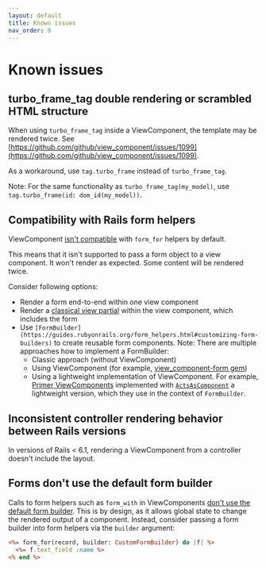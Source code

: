 ```yaml
---
layout: default
title: Known issues
nav_order: 9
---
```


# Known issues

## turbo_frame_tag double rendering or scrambled HTML structure

When using `turbo_frame_tag` inside a ViewComponent, the template may be rendered twice. See [https://github.com/github/view_component/issues/1099](https://github.com/github/view_component/issues/1099).

As a workaround, use `tag.turbo_frame` instead of `turbo_frame_tag`.

Note: For the same functionality as `turbo_frame_tag(my_model)`, use `tag.turbo_frame(id: dom_id(my_model))`.

## Compatibility with Rails form helpers

ViewComponent [isn't compatible](https://github.com/viewcomponent/view_component/issues/241) with `form_for` helpers by default.

This means that it isn't supported to pass a form object to a view component.
It won't render as expected. Some content will be rendered twice.

Consider following options:

- Render a form end-to-end within one view component
- Render a [classical view partial](https://guides.rubyonrails.org/layouts_and_rendering.html#using-partials) within the view component, which includes the form
- Use `[FormBuilder](https://guides.rubyonrails.org/form_helpers.html#customizing-form-builders)` to create reusable form components.
  Note: There are multiple approaches how to implement a FormBuilder:
  - Classic approach (without ViewComponent)
  - Using ViewComponent (for example, [view_component-form gem](https://github.com/pantographe/view_component-form))
  - Using a lightweight implementation of ViewComponent. For example, [Primer ViewComponents](https://github.com/primer/view_components) implemented with [`ActsAsComponent`](https://github.com/primer/view_components/blob/main/lib/primer/forms/acts_as_component.rb) a lightweight version, which they use in the context of `FormBuilder`.

## Inconsistent controller rendering behavior between Rails versions

In versions of Rails < 6.1, rendering a ViewComponent from a controller doesn't include the layout.

## Forms don't use the default form builder

Calls to form helpers such as `form_with` in ViewComponents [don't use the default form builder](https://github.com/viewcomponent/view_component/pull/1090#issue-753331927). This is by design, as it allows global state to change the rendered output of a component. Instead, consider passing a form builder into form helpers via the `builder` argument:

```html.erb
<%= form_for(record, builder: CustomFormBuilder) do |f| %>
  <%= f.text_field :name %>
<% end %>
```
